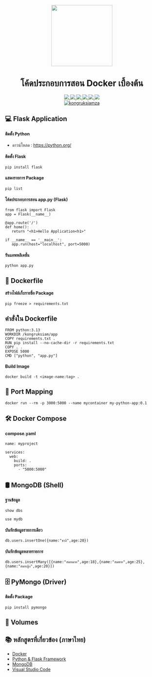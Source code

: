 <div id="badges" align="center">

  <div id="header" align="center">
    <img src="https://skillicons.dev/icons?i=docker" width="200"/>
    <h1>โค้ดประกอบการสอน Docker เบื้องต้น</h1>
  </div>

  <a href="https://www.facebook.com/KongRuksiamTutorial" target="_blank">
    <img src="https://img.shields.io/badge/Facebook-1877F2?style=for-the-badge&logo=facebook&logoColor=white"/>
  </a>
    <a href="https://www.udemy.com/user/kong-ruksiam/" target="_blank">
    <img src="https://img.shields.io/badge/Udemy-A435F0?style=for-the-badge&logo=Udemy&logoColor=white"/>
  </a>
    <a href="https://www.youtube.com/@KongRuksiamOfficial/store" target="_blank">
    <img src="https://img.shields.io/badge/Shopee-EE4D2D?style=for-the-badge&logo=Shopee&logoColor=white"/>
  </a>
  <a href="https://medium.com/@kongruksiam" target="_blank">
    <img src="https://img.shields.io/badge/Medium-12100E?style=for-the-badge&logo=medium&logoColor=white"/>
  </a>
  <a href="https://codepen.io/kongruksiamstudio" target="_blank">
    <img src="https://img.shields.io/badge/Codepen-000000?style=for-the-badge&logo=codepen&logoColor=white"/>
  </a>
  <a href="https://www.tiktok.com/@kongruksiamstudio" target="_blank">
    <img src="https://img.shields.io/badge/TikTok-000000?style=for-the-badge&logo=tiktok&logoColor=white"/>
  </a>
  <br>
  <a href="https://github.com/kongruksiamza">
    <img src="https://komarev.com/ghpvc/?username=kongruksiamza&style=flat-square&color=blue" alt="kongruksiamza"/>
  </a>
</div>

## 💻 Flask Application

#### ติดตั้ง Python 
- ดาวน์โหลด : https://python.org/

#### ติดตั้ง Flask
```
pip install flask
```
#### แสดงรายการ Package
```
pip list
```

#### โค้ดประกอบการสอน app.py (Flask)
```
from flask import Flask
app = Flask(__name__)

@app.route('/')
def home():
   return "<h1>Hello Application<h1>"

if __name__ == '__main__':
   app.run(host="localhost", port=5000)
```

#### รันแอพพลิเคชั่น

```
python app.py
```


## 📝 Dockerfile

#### สร้างไฟล์เก็บรายชื่อ Package
```
pip freeze > requirements.txt
```

## คำสั่งใน Dockerfile
```
FROM python:3.13
WORKDIR /kongruksiam/app
COPY requirements.txt .
RUN pip install --no-cache-dir -r requirements.txt
COPY . .
EXPOSE 5000
CMD ["python", "app.py"]
```

#### Build Image

```
docker build -t <image-name:tag> .
```

## 🚪 Port Mapping
```
docker run --rm -p 3000:5000 --name mycontainer my-python-app:0.1
```
## 🛠️ Docker Compose

#### compose.yaml
```
name: myproject

services:
  web:
    build: .
    ports:
      - "5000:5000"
```

## 🛢️ MongoDB (Shell)
#### ฐานข้อมูล
```
show dbs
```
```
use mydb
```

#### บันทึกข้อมูลรายการเดียว
``` 
db.users.insertOne({name:"ชาลี",age:20}) 
``` 

#### บันทึกข้อมูลหลายรายการ
```
db.users.insertMany([{name:"สมหมาย",age:18},{name:"สมชาย",age:25},{name:"สมหญิง",age:20}])
```

## 🗄️ PyMongo (Driver)

#### ติดตั้ง Package 
```
pip install pymongo
```


## 💾 Volumes

## 📚 หลักสูตรที่เกี่ยวข้อง (ภาษาไทย)
- [Docker](#)
- [Python & Flask Framework](https://www.youtube.com/playlist?list=PLltVQYLz1BMBe14u-5pxxEsbJSbdxd1Vs)
- [MongoDB](https://www.youtube.com/playlist?list=PLltVQYLz1BMDcG4oMP-hB3VCmIWVXF-fX)
- [Visual Studio Code](https://www.youtube.com/playlist?list=PLltVQYLz1BMDyQX1B6IccCOeO3TTIsZmp)
